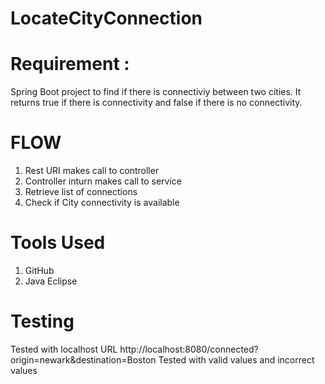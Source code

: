 # LocateCityConnection
# Requirement :
Spring Boot project to find if there is connectiviy between two cities. It returns true if there is connectivity and false if there is no connectivity.
  # FLOW
1. Rest URI makes call to controller
2. Controller inturn makes call to service 
3. Retrieve list of connections
4. Check if City connectivity is available
# Tools Used
1. GitHub
2. Java Eclipse

# Testing
Tested with localhost URL 
http://localhost:8080/connected?origin=newark&destination=Boston
Tested with valid values and incorrect values
